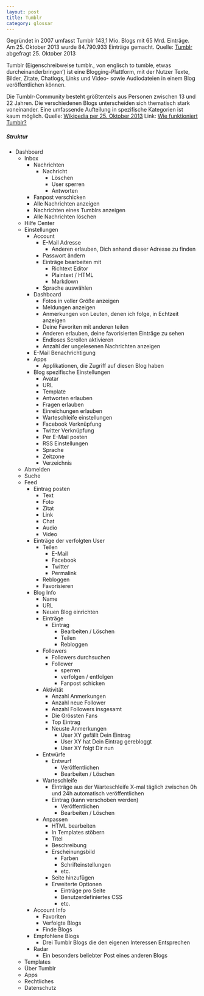 ```yaml
---
layout: post
title: Tumblr
category: glossar
---
```


Gegründet in 2007 umfasst Tumblr 143,1 Mio. Blogs mit 65 Mrd. Einträge. Am 25. Oktober 2013 wurde 84.790.933 Einträge gemacht.
Quelle: [Tumblr](http://www.tumblr.com/about) abgefragt 25. Oktober 2013

Tumblr (Eigenschreibweise tumblr., von englisch to tumble‚ etwas durcheinanderbringen‘) ist eine Blogging-Plattform, mit der Nutzer Texte, Bilder, Zitate, Chatlogs, Links und Video- sowie Audiodateien in einem Blog veröffentlichen können.

Die Tumblr-Community besteht größtenteils aus Personen zwischen 13 und 22 Jahren. Die verschiedenen Blogs unterscheiden sich thematisch stark voneinander. Eine umfassende Aufteilung in spezifische Kategorien ist kaum möglich.
Quelle: [Wikipedia per 25. Oktober 2013](http://de.wikipedia.org/wiki/Tumblr)
Link: [Wie funktioniert Tumblr?](http://t3n.de/news/anleitung-funktioniert-2-457561/)

##### Struktur

+ Dashboard
	+ Inbox
		+ Nachrichten
			+ Nachricht
				+ Löschen
				+ User sperren
				+ Antworten
		+ Fanpost verschicken
		+ Alle Nachrichten anzeigen
		+ Nachrichten eines Tumblrs anzeigen
		+ Alle Nachrichten löschen
	+ Hilfe Center
	+ Einstellungen
		+ Account
			+ E-Mail Adresse
				+ Anderen erlauben, Dich anhand dieser Adresse zu finden
			+ Passwort ändern
			+ Einträge bearbeiten mit
				+ Richtext Editor
				+ Plaintext / HTML
				+ Markdown
			+ Sprache auswählen
		+ Dashboard
			+	Fotos in voller Größe anzeigen
			+	Meldungen anzeigen
			+ Anmerkungen von Leuten, denen ich folge, in Echtzeit anzeigen
			+ Deine Favoriten mit anderen teilen
			+ Anderen erlauben, deine favorisierten Einträge zu sehen
			+ Endloses Scrollen aktivieren
			+ Anzahl der ungelesenen Nachrichten anzeigen
		+ E-Mail Benachrichtigung
		+ Apps
			+ Applikationen, die Zugriff auf diesen Blog haben
		+ Blog spezifische Einstellungen
			+ Avatar
			+ URL
			+ Template
			+ Antworten erlauben
			+ Fragen erlauben
			+ Einreichungen erlauben
			+ Warteschleife einstellungen
			+ Facebook Verknüpfung
			+ Twitter Verknüpfung
			+ Per E-Mail posten
			+ RSS Einstellungen
			+ Sprache
			+ Zeitzone
			+ Verzeichnis
	+ Abmelden
	+ Suche
	+ Feed
		+ Eintrag posten
			+ Text
			+ Foto
			+ Zitat
			+ Link
			+ Chat
			+ Audio
			+ Video
		+ Einträge der verfolgten User
			+ Teilen
				+ E-Mail
				+ Facebook
				+ Twitter
				+ Permalink
			+ Rebloggen
			+ Favorisieren
		+ Blog Info
			+ Name
			+ URL
			+ Neuen Blog einrichten
			+ Einträge
				+ Eintrag
					+ Bearbeiten / Löschen
					+ Teilen
					+ Rebloggen
			+ Followers
				+ Followers durchsuchen
				+ Follower
					+ sperren
					+ verfolgen / entfolgen
					+ Fanpost schicken
			+ Aktivität
				+ Anzahl Anmerkungen
				+ Anzahl neue Follower
				+ Anzahl Followers insgesamt
				+ Die Grössten Fans
				+ Top Eintrag
				+ Neuste Anmerkungen
					+ User XY gefällt Dein Eintrag
					+ User XY hat Dein Eintrag gerebloggt
					+ User XY folgt Dir nun 
			+ Entwürfe
				+	Entwurf
					+ Veröffentlichen
					+ Bearbeiten / Löschen
			+ Warteschleife
				+ Einträge aus der Warteschleife  X-mal täglich zwischen 0h und 24h automatisch veröffentlichen
				+	Eintrag (kann verschoben werden)
					+ Veröffentlichen
					+ Bearbeiten / Löschen
			+ Anpassen
				+ HTML bearbeiten
				+ In Templates stöbern
				+ Titel
				+ Beschreibung
				+ Erscheinungsbild 
					+ Farben
					+ Schrifteinstellungen
					+ etc.
				+ Seite hinzufügen
				+ Erweiterte Optionen
					+ Einträge pro Seite
					+ Benutzerdefiniertes CSS
					+ etc.
		+ Account Info
			+ Favoriten
			+ Verfolgte Blogs
			+ Finde Blogs
		+ Empfohlene Blogs
			+ Drei Tumblr Blogs die den eigenen Interessen Entsprechen
		+ Radar
			+ Ein besonders beliebter Post eines anderen Blogs
	+ Templates
	+ Über Tumblr
	+ Apps
	+ Rechtliches
	+ Datenschutz
